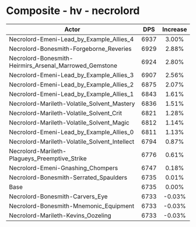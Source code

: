 # Composite - hv - necrolord
| Actor | DPS | Increase |
|---|:---:|:---:|
|Necrolord-Emeni-Lead_by_Example_Allies_4|6937|3.00%|
|Necrolord-Bonesmith-Forgeborne_Reveries|6929|2.88%|
|Necrolord-Bonesmith-Heirmirs_Arsenal_Marrowed_Gemstone|6924|2.80%|
|Necrolord-Emeni-Lead_by_Example_Allies_3|6907|2.56%|
|Necrolord-Emeni-Lead_by_Example_Allies_2|6875|2.07%|
|Necrolord-Emeni-Lead_by_Example_Allies_1|6843|1.61%|
|Necrolord-Marileth-Volatile_Solvent_Mastery|6836|1.51%|
|Necrolord-Marileth-Volatile_Solvent_Crit|6821|1.28%|
|Necrolord-Marileth-Volatile_Solvent_Magic|6812|1.14%|
|Necrolord-Emeni-Lead_by_Example_Allies_0|6811|1.13%|
|Necrolord-Marileth-Volatile_Solvent_Intellect|6794|0.87%|
|Necrolord-Marileth-Plagueys_Preemptive_Strike|6776|0.61%|
|Necrolord-Emeni-Gnashing_Chompers|6747|0.18%|
|Necrolord-Bonesmith-Serrated_Spaulders|6735|0.01%|
|Base|6735|0.00%|
|Necrolord-Bonesmith-Carvers_Eye|6733|-0.03%|
|Necrolord-Bonesmith-Mnemonic_Equipment|6733|-0.03%|
|Necrolord-Marileth-Kevins_Oozeling|6733|-0.03%|
